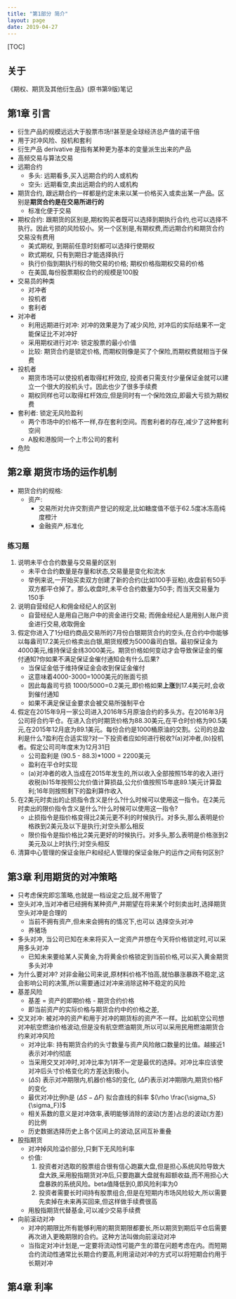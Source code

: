 ```yaml
---
title: "第1部分 简介"
layout: page
date: 2019-04-27
---
```


[TOC]

## 关于
《期权、期货及其他衍生品》(原书第9版)笔记

## 第1章 引言
- 衍生产品的规模远远大于股票市场!!甚至是全球经济总产值的诺干倍
- 用于对冲风险、投机和套利
- 衍生产品 derivative 是指有某种更为基本的变量派生出来的产品
- 高频交易与算法交易
- 远期合约
    - 多头: 远期看多,买入远期合约的人或机构
    - 空头: 远期看空,卖出远期合约的人或机构
- 期货合约, 跟远期合约一样都是约定未来以某一价格买入或卖出某一产品。区别是**期货合约是在交易所进行的**
    - 标准化便于交易
- 期权合约: 跟期货的区别是,期权购买者既可以选择到期执行合约,也可以选择不执行。因此亏损的风险较小。另一个区别是,有期权费,而远期合约和期货合约交易没有费用
    - 美式期权, 到期前任意时刻都可以选择行使期权
    - 欧式期权, 只有到期日才能选择执行
    - 执行价指到期执行标的物交易的价格; 期权价格指期权交易的价格
    - 在美国,每份股票期权合约的规模是100股
- 交易员的种类
    - 对冲者
    - 投机者
    - 套利者
- 对冲者
    - 利用远期进行对冲: 对冲的效果是为了减少风险, 对冲后的实际结果不一定能保证比不对冲好
    - 采用期权进行对冲: 锁定股票的最小价值
    - 比较: 期货合约是锁定价格, 而期权则像是买了个保险,而期权费就相当于保费
- 投机者
    - 期货市场可以使投机者取得杠杆效应, 投资者只需支付少量保证金就可以建立一个很大的投机头寸。因此也少了很多手续费
    - 期权同样也可以取得杠杆效应,但是同时有一个保险效应,即最大亏损为期权费
- 套利者: 锁定无风险盈利
    - 两个市场中的价格不一样,存在套利空间。而套利者的存在,减少了这种套利空间
    - A股和港股同一个上市公司的套利
- 危险

## 第2章 期货市场的运作机制
- 期货合约的规格:
    - 资产: 
        - 交易所对允许交割资产登记的规定,比如糖度值不低于62.5度冰冻高纯度橙汁
        - 金融资产,标准化
      
        
### 练习题
1. 说明未平仓合约数量与交易量的区别
    - 未平仓合约数量是存量和状态,交易量是变化和流水
    - 举例来说,一开始买卖双方创建了新的合约(比如100手豆粕),收盘前有50手双方都平仓掉了。那么收盘时,未平仓合约数量为50手; 而当天交易量为150手
2. 说明自营经纪人和佣金经纪人的区别
    - 自营经纪人是用自己账户中的资金进行交易; 而佣金经纪人是用别人账户资金进行交易,收取佣金
3. 假定你进入了1分纽约商品交易所的7月份白银期货合约的空头,在合约中你能够以每盎司17.2美元价格卖出白银,期货规模为5000盎司白银。最初保证金为4000美元,维持保证金纬3000美元。期货价格如何变动才会导致保证金的催付通知?你如果不满足保证金催付通知会有什么后果?
    - 当保证金低于维持保证金会收到保证金催付
    - 这意味着4000-3000=1000美元的账面亏损
    - 因此每盎司亏损 1000/5000=0.2美元,即价格如果**上涨**到17.4美元时,会收到催付通知
    - 如果不满足保证金要求会被交易所强制平仓
4. 假定在2015年9月一家公司进入2016年5月原油合约的多头方。在2016年3月公司将合约平仓。在进入合约时期货价格为88.30美元,在平仓时价格为90.5美元,在2015年12月底为89.1美元。每份合约是1000桶原油的交割。公司的总盈利是什么?盈利在合适实现?对一下投资者应如何进行税收?(a)对冲者,(b)投机者。假定公司司年度末为12月31日
    - 公司盈利是 (90.5 - 88.3)*1000 = 2200美元
    - 盈利在平仓时实现
    - (a)对冲者的收入当成在2015年发生的,所以收入全部按照15年的收入进行收税(b)15年按照公允价值计算损益,公允价值按照15年底89.1美元计算盈利;16年则按照剩下的盈利算作收入
5. 在2美元时卖出的止损指令含义是什么?什么时候可以使用这一指令。在2美元时卖出的限价指令含义是什么?什么时候可以使用这一指令?
    - 止损指令是指价格变得比2美元更不利的时候执行。对多头,那么表明是价格跌到2美元及以下是执行;对空头那么相反
    - 限价指令是指价格比2美元更好的时候执行。对多头,那么表明是价格涨到2美元及以上时执行;对空头相反
6. 清算中心管理的保证金账户和经纪人管理的保证金账户的运作之间有何区别?


## 第3章 利用期货的对冲策略
- 只考虑保完即忘策略,也就是一档设定之后,就不用管了
- 空头对冲,当对冲者已经拥有某种资产,并期望在将来某个时刻卖出时,选择期货空头对冲是合理的
    - 当前不拥有资产,但未来会拥有的情况下,也可以 选择空头对冲
    - 养猪场
- 多头对冲, 当公司已知在未来将买入一定资产并想在今天将价格锁定时,可以采用多头对冲
    - 已知未来要给某人买黄金,为将黄金价格锁定到当前价格,可以买入黄金期货多头对冲
- 为什么要对冲? 对非金融公司来说,原材料价格不怕高,就怕暴涨暴跌不稳定,这会影响公司的决策,所以需要通过对冲来消除这种不稳定的风险
- 基差风险
    - 基差 = 资产的即期价格 - 期货合约价格
    - 即当前资产的实际价格与期货合约中的价格之差,
- 交叉对冲: 被对冲的资产和用于对冲的期货标的资产不一样。比如航空公司想对冲航空燃油价格波动,但是没有航空燃油期货,所以可以采用民用燃油期货合约来对冲风险
    - 对冲比率: 持有期货合约的头寸数量与资产风险敞口数量的比值。越接近1表示对冲约彻底
    - 当采用交叉对冲时,对冲比率为1并不一定是最优的选择。对冲比率应该使对冲后头寸价格变化的方差达到极小。
    - $(\Delta S)$ 表示对冲期限内,机器价格S的变化, $(\Delta F)$表示对冲期限内,期货价格F的变化
    - 最优对冲比例h是 $(\Delta S - \Delta F)$ 拟合直线的斜率 $(\rho \frac{\sigma_S}{\sigma_F})$
    - 相关系数的意义是对冲效率,表明能够消除的波动(方差)占总的波动(方差)的比例
    - 历史数据选择历史上各个区间上的波动,区间互补重叠
- 股指期货
    - 对冲掉风险溢价部分,只剩下无风险利率
    - 价值:
        1. 投资者对选取的股票组合很有信心跑赢大盘,但是担心系统风险导致大盘大跌,采用股指期货对冲后,只要跑赢大盘就有超额收益,而不用担心大盘暴跌的系统风险。beta值降低到0,即风险利率为0
        2. 投资者需要长时间持有股票组合,但是在短期内市场风险较大,所以需要先卖掉在未来再买回来,但这样做手续费很高
    - 用股指期货代替基金,可以减少交易手续费
- 向前滚动对冲
    - 对冲的期限比所有能够利用的期货期限都要长,所以期货到期后平仓后需要再次进入更晚期限的合约。这种方法叫做向前滚动对冲
    - 当指定对冲计划是,一定要将流动性可能产生的潜在问题考虑在内。而短期合约流动性通常比长期合约要高,利用滚动对冲的方式可以将短期合约用于长期对冲
    
    
## 第4章 利率
